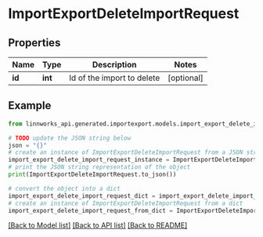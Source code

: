 # ImportExportDeleteImportRequest


## Properties

Name | Type | Description | Notes
------------ | ------------- | ------------- | -------------
**id** | **int** | Id of the import to delete | [optional] 

## Example

```python
from linnworks_api.generated.importexport.models.import_export_delete_import_request import ImportExportDeleteImportRequest

# TODO update the JSON string below
json = "{}"
# create an instance of ImportExportDeleteImportRequest from a JSON string
import_export_delete_import_request_instance = ImportExportDeleteImportRequest.from_json(json)
# print the JSON string representation of the object
print(ImportExportDeleteImportRequest.to_json())

# convert the object into a dict
import_export_delete_import_request_dict = import_export_delete_import_request_instance.to_dict()
# create an instance of ImportExportDeleteImportRequest from a dict
import_export_delete_import_request_from_dict = ImportExportDeleteImportRequest.from_dict(import_export_delete_import_request_dict)
```
[[Back to Model list]](../README.md#documentation-for-models) [[Back to API list]](../README.md#documentation-for-api-endpoints) [[Back to README]](../README.md)


